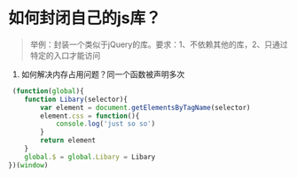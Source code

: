 # 如何封闭自己的js库？
> 举例：封装一个类似于jQuery的库。要求：1、不依赖其他的库，2、只通过特定的入口才能访问
1. 如何解决内存占用问题？同一个函数被声明多次
```js
 (function(global){
    function Libary(selector){
        var element = document.getElementsByTagName(selector)
        element.css = function(){
            console.log('just so so')
        }
        return element
    }
    global.$ = global.Libary = Libary
})(window)

```
